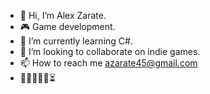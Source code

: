 - 👋 Hi, I’m Alex Zarate.
- 🎮 Game development.
- 🌱 I’m currently learning C#.
- 💞️ I’m looking to collaborate on indie games.
- 📫 How to reach me azarate45@gmail.com
- 🐉💀🔱🐙🎲⏳
